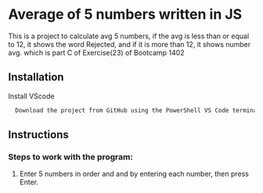 
# Average of 5 numbers written in JS

This is a project to calculate avg 5 numbers, if the avg is less than or equal to 12, it shows the word Rejected, and if it is more than 12, it shows number avg.
which is part C of Exercise(23) of Bootcamp 1402

## Installation

Install VScode

```bash
  Download the project from GitHub using the PowerShell VS Code terminal

```

## Instructions

### Steps to work with the program:
1. Enter 5 numbers in order and and by entering each number, then press Enter.